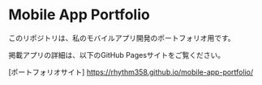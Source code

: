 # Mobile App Portfolio

このリポジトリは、私のモバイルアプリ開発のポートフォリオ用です。

掲載アプリの詳細は、以下のGitHub Pagesサイトをご覧ください。

[ポートフォリオサイト]
https://rhythm358.github.io/mobile-app-portfolio/
